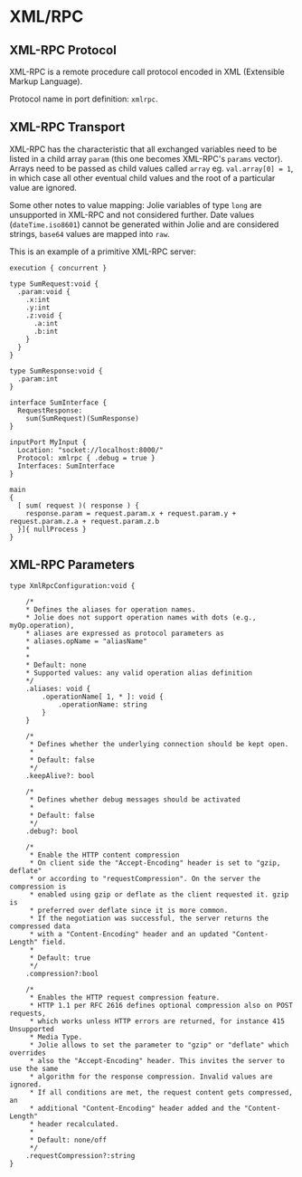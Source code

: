 # XML/RPC

## XML-RPC Protocol

XML-RPC is a remote procedure call protocol encoded in XML \(Extensible Markup Language\).

Protocol name in port definition: `xmlrpc`.

## XML-RPC Transport

XML-RPC has the characteristic that all exchanged variables need to be listed in a child array `param` \(this one becomes XML-RPC's `params` vector\). Arrays need to be passed as child values called `array` eg. `val.array[0] = 1`, in which case all other eventual child values and the root of a particular value are ignored.

Some other notes to value mapping: Jolie variables of type `long` are unsupported in XML-RPC and not considered further. Date values \(`dateTime.iso8601`\) cannot be generated within Jolie and are considered strings, `base64` values are mapped into `raw`.

This is an example of a primitive XML-RPC server:

```text
execution { concurrent }

type SumRequest:void {
  .param:void {
    .x:int
    .y:int
    .z:void {
      .a:int
      .b:int
    }
  }
}

type SumResponse:void {
  .param:int
}

interface SumInterface {
  RequestResponse: 
    sum(SumRequest)(SumResponse)
}

inputPort MyInput {
  Location: "socket://localhost:8000/"
  Protocol: xmlrpc { .debug = true }
  Interfaces: SumInterface
}

main
{
  [ sum( request )( response ) {
    response.param = request.param.x + request.param.y + request.param.z.a + request.param.z.b
  }]{ nullProcess }
}
```

## XML-RPC Parameters

```text
type XmlRpcConfiguration:void {

    /*
    * Defines the aliases for operation names.
    * Jolie does not support operation names with dots (e.g., myOp.operation),
    * aliases are expressed as protocol parameters as
    * aliases.opName = "aliasName"
    * 
    *
    * Default: none
    * Supported values: any valid operation alias definition
    */
    .aliases: void {
        .operationName[ 1, * ]: void {
            .operationName: string
        }
    }

    /*
     * Defines whether the underlying connection should be kept open.
     *
     * Default: false
     */
    .keepAlive?: bool

    /*
     * Defines whether debug messages should be activated
     *
     * Default: false
     */
    .debug?: bool

    /*
     * Enable the HTTP content compression
     * On client side the "Accept-Encoding" header is set to "gzip, deflate"
     * or according to "requestCompression". On the server the compression is
     * enabled using gzip or deflate as the client requested it. gzip is
     * preferred over deflate since it is more common.
     * If the negotiation was successful, the server returns the compressed data
     * with a "Content-Encoding" header and an updated "Content-Length" field.
     *
     * Default: true
     */
    .compression?:bool

    /*
     * Enables the HTTP request compression feature.
     * HTTP 1.1 per RFC 2616 defines optional compression also on POST requests,
     * which works unless HTTP errors are returned, for instance 415 Unsupported
     * Media Type.
     * Jolie allows to set the parameter to "gzip" or "deflate" which overrides
     * also the "Accept-Encoding" header. This invites the server to use the same
     * algorithm for the response compression. Invalid values are ignored.
     * If all conditions are met, the request content gets compressed, an
     * additional "Content-Encoding" header added and the "Content-Length"
     * header recalculated.
     *
     * Default: none/off
     */
    .requestCompression?:string
}
```

